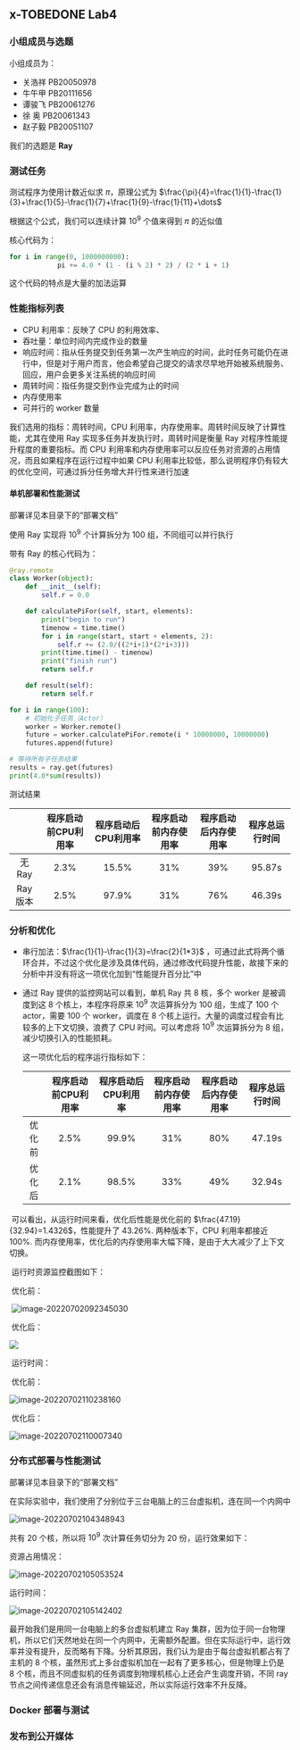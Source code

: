 ## x-TOBEDONE Lab4

### 小组成员与选题

小组成员为：

+ 关浩祥 PB20050978
+ 牛午甲 PB20111656
+ 谭骏飞 PB20061276
+ 徐    奥 PB20061343
+ 赵子毅 PB20051107

我们的选题是 **Ray**

### 测试任务

测试程序为使用计数近似求 $\pi$，原理公式为 $\frac{\pi}{4}=\frac{1}{1}-\frac{1}{3}+\frac{1}{5}-\frac{1}{7}+\frac{1}{9}-\frac{1}{11}+\dots$

根据这个公式，我们可以连续计算 $10^9$ 个值来得到 $\pi$ 的近似值

核心代码为：

```python
for i in range(0, 1000000000):
            pi += 4.0 * (1 - (i % 2) * 2) / (2 * i + 1)
```

这个代码的特点是大量的加法运算

### 性能指标列表

+ CPU 利用率：反映了 CPU 的利用效率、
+ 吞吐量：单位时间内完成作业的数量
+ 响应时间：指从任务提交到任务第一次产生响应的时间，此时任务可能仍在进行中，但是对于用户而言，他会希望自己提交的请求尽早地开始被系统服务、回应，用户会更多关注系统的响应时间
+ 周转时间：指任务提交到作业完成为止的时间
+ 内存使用率
+ 可并行的 worker 数量

我们选用的指标：周转时间，CPU 利用率，内存使用率。周转时间反映了计算性能，尤其在使用 Ray 实现多任务并发执行时，周转时间是衡量 Ray 对程序性能提升程度的重要指标。而 CPU 利用率和内存使用率可以反应任务对资源的占用情况，而且如果程序在运行过程中如果 CPU 利用率比较低，那么说明程序仍有较大的优化空间，可通过拆分任务增大并行性来进行加速

#### 单机部署和性能测试

部署详见本目录下的“部署文档”

使用 Ray 实现将 $10^9$ 个计算拆分为 100 组，不同组可以并行执行

带有 Ray 的核心代码为：

```python
@ray.remote
class Worker(object):
    def __init__(self):
        self.r = 0.0

    def calculatePiFor(self, start, elements):
        print("begin to run")
        timenow = time.time()
        for i in range(start, start + elements, 2):
            self.r += (2.0/((2*i+1)*(2*i+3)))
        print(time.time() - timenow)
        print("finish run")
        return self.r

    def result(self):
        return self.r
```

```python
for i in range(100):
    # 初始化子任务（Actor）
    worker = Worker.remote()
    future = worker.calculatePiFor.remote(i * 10000000, 10000000)
    futures.append(future)

# 等待所有子任务结果
results = ray.get(futures)
print(4.0*sum(results))
```

测试结果

|          | 程序启动前CPU利用率 | 程序启动后CPU利用率 | 程序启动前内存使用率 | 程序启动后内存使用率 | 程序总运行时间 |
| :------: | :-----------------: | :-----------------: | :------------------: | :------------------: | :------------: |
|  无 Ray  |        2.3%         |        15.5%        |         31%          |         39%          |     95.87s     |
| Ray 版本 |        2.5%         |        97.9%        |         31%          |         76%          |     46.39s     |

### 分析和优化

+ 串行加法：$\frac{1}{1}-\frac{1}{3}=\frac{2}{1*3}$ ，可通过此式将两个循环合并，不过这个优化是涉及具体代码，通过修改代码提升性能，故接下来的分析中并没有将这一项优化加到“性能提升百分比”中

+ 通过 Ray 提供的监控网站可以看到，单机 Ray 共 8 核，多个 worker 是被调度到这 8 个核上，本程序将原来 $10^9$ 次运算拆分为 100 组，生成了 100 个 actor，需要 100 个 worker，调度在 8 个核上运行。大量的调度过程会有比较多的上下文切换，浪费了 CPU 时间。可以考虑将 $10^9$ 次运算拆分为 8 组，减少切换引入的性能损耗。

  这一项优化后的程序运行指标如下：

  |        | 程序启动前CPU利用率 | 程序启动后CPU利用率 | 程序启动前内存使用率 | 程序启动后内存使用率 | 程序总运行时间 |
  | :----: | :-----------------: | :-----------------: | :------------------: | :------------------: | :------------: |
  | 优化前 |        2.5%         |        99.9%        |         31%          |         80%          |     47.19s     |
  | 优化后 |        2.1%         |        98.5%        |         33%          |         49%          |     32.94s     |

​	可以看出，从运行时间来看，优化后性能是优化前的 $\frac{47.19}{32.94}=1.4326$，性能提升了 43.26%. 两种版本下，CPU 利用率都接近 100%. 而内存使用率，优化后的内存使用率大幅下降，是由于大大减少了上下文切换。

​	运行时资源监控截图如下：

​	优化前：

​	![image-20220702092345030](image\image-20220702092345030.png)

​	优化后：

![](image\image-20220702092744593.png)

​	运行时间：

​	优化前：

![image-20220702110238160](image\image-20220702110238160.png)

​	优化后：

![image-20220702110007340](D:\desktop\OS\大实验Git\x-TOBEDONE\Lab4\image\image-20220702110007340.png)

### 分布式部署与性能测试

部署详见本目录下的“部署文档”

在实际实验中，我们使用了分别位于三台电脑上的三台虚拟机，连在同一个内网中

![image-20220702104348943](image\image-20220702104348943.png)

共有 20 个核，所以将 $10^9$ 次计算任务切分为 20 份，运行效果如下：

资源占用情况：

![image-20220702105053524](image\image-20220702105053524.png)

运行时间：

![image-20220702105142402](image\image-20220702105142402.png)

最开始我们是用同一台电脑上的多台虚拟机建立 Ray 集群，因为位于同一台物理机，所以它们天然地处在同一个内网中，无需额外配置。但在实际运行中，运行效率并没有提升，反而略有下降。分析其原因，我们认为是由于每台虚拟机都占有了主机的 8 个核，虽然形式上多台虚拟机加在一起有了更多核心，但是物理上仍是 8 个核，而且不同虚拟机的任务调度到物理机核心上还会产生调度开销，不同 ray 节点之间传递信息还会有消息传输延迟，所以实际运行效率不升反降。

### Docker 部署与测试



### 发布到公开媒体

